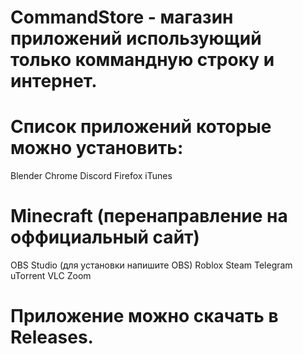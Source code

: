 # CommandStore - магазин приложений использующий только коммандную строку и интернет.
# Список приложений которые можно установить:
Blender
Chrome
Discord
Firefox
iTunes
# Minecraft (перенаправление на оффициальный сайт)
OBS Studio (для установки напишите OBS)
Roblox
Steam
Telegram
uTorrent
VLC
Zoom
# Приложение можно скачать в Releases.
